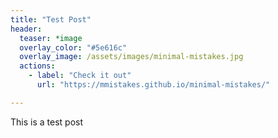 ```yaml
---
title: "Test Post"
header:
  teaser: *image
  overlay_color: "#5e616c"
  overlay_image: /assets/images/minimal-mistakes.jpg
  actions:
    - label: "Check it out"
      url: "https://mmistakes.github.io/minimal-mistakes/"

---
```



This is a test post

